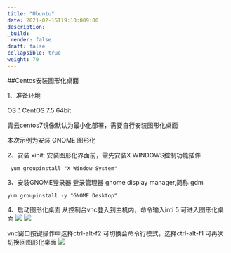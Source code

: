 ```yaml
---
title: "Ubuntu"
date: 2021-02-15T19:10:009:00
description:
_build:
 render: false 
draft: false
collapsible: true
weight: 70
---
```


##Centos安装图形化桌面

1、准备环境

  OS：CentOS 7.5 64bit

  青云centos7镜像默认为最小化部署，需要自行安装图形化桌面

  本次示例为安装 GNOME 图形化

 2、安装 xinit:
 安装图形化界面前，需先安装X WINDOWS控制功能插件
```shell
 yum groupinstall "X Window System" 
```
 3、安装GNOME登录器
 登录管理器 gnome display manager,简称 gdm
 ```shell
yum groupinstall -y "GNOME Desktop"
 ```

 4、启动图形化桌面
 从控制台vnc登入到主机内，命令输入inti 5 可进入图形化桌面
 ![](/compute/vm/manual/_images/centos_GUI_2.png)
 ![](/compute/vm/manual/_images/centos_GUI_3.png)

 vnc窗口按键操作中选择ctrl-alt-f2 可切换会命令行模式，选择ctrl-alt-f1 可再次切换回图形化桌面
 ![](/compute/vm/manual/_images/centos_GUI_4.png)
